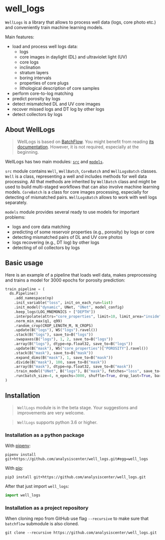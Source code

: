 # well_logs

`WellLogs` is a library that allows to process well data (logs, core photo etc.) and conveniently train
machine learning models.

Main features:

* load and process well logs data:
    * logs
    * core images in daylight (DL) and ultraviolet light (UV)
    * core logs
    * inclination
    * stratum layers
    * boring intervals
    * properties of core plugs
    * lithological description of core samples
* perform core-to-log matching
* predict porosity by logs
* detect mismatched DL and UV core images
* recover missed logs and DT log by other logs
* detect collectors by logs

## About WellLogs

> WellLogs is based on [BatchFlow](https://github.com/analysiscenter/batchflow). You might benefit from reading [its documentation](https://analysiscenter.github.io/batchflow).
However, it is not required, especially at the beginning.


WellLogs has two main modules: [``src``](https://github.com/analysiscenter/well_logs/tree/master/well_logs/core) and [``models``](https://github.com/analysiscenter/well_logs/tree/master/well_logs/models).


``src`` module contains ``Well``, ``WellBatch``, ``CoreBatch`` and ``WellLogsBatch`` classes.
``Well`` is a class, representing a well and includes methods for well data processing. All that methods are inherited by ``WellBatch`` class and might be used to build multi-staged workflows that can also involve machine learning models. ``CoreBatch`` is a class for core images processing, especially for detecting of mismatched pairs. ``WellLogsBatch`` allows to work with well logs separately.

``models`` module provides several ready to use models for important problems:

* logs and core data matching
* predicting of some reservoir properties (e.g., porosity) by logs or core
* detecting mismatched pairs of DL and UV core photos
* logs recovering (e.g., DT log) by other logs
* detecting of oil collectors by logs

## Basic usage

Here is an example of a pipeline that loads well data, makes preprocessing and trains
a model for 3000 epochs for porosity prediction:
```python
train_pipeline = (
  ds.Pipeline()
    .add_namespace(np)
    .init_variable("loss", init_on_each_run=list)
    .init_model("dynamic", UNet, "UNet", model_config)
    .keep_logs(LOG_MNEMONICS + ["DEPTH"])
    .interpolate(attrs="core_properties", limit=10, limit_area="inside")
    .norm_min_max(q1, q99)
    .random_crop(CROP_LENGTH_M, N_CROPS)
    .update(B("logs"), WS("logs").ravel())
    .stack(B("logs"), save_to=B("logs"))
    .swapaxes(B("logs"), 1, 2, save_to=B("logs"))
    .array(B("logs"), dtype=np.float32, save_to=B("logs"))
    .update(B("mask"), WS("core_properties")["POROSITY"].ravel())
    .stack(B("mask"), save_to=B("mask"))
    .expand_dims(B("mask"), 1, save_to=B("mask"))
    .divide(B("mask"), 100, save_to=B("mask"))
    .array(B("mask"), dtype=np.float32, save_to=B("mask"))
    .train_model("UNet", B("logs"), B("mask"), fetches="loss", save_to=V("loss", mode="a"))
    .run(batch_size=4, n_epochs=3000, shuffle=True, drop_last=True, bar=True, lazy=True)
)
```


## Installation

> `WellLogs` module is in the beta stage. Your suggestions and improvements are very welcome.

> `WellLogs` supports python 3.6 or higher.


### Installation as a python package

With [pipenv](https://docs.pipenv.org/):

    pipenv install git+https://github.com/analysiscenter/well_logs.git#egg=well_logs

With [pip](https://pip.pypa.io/en/stable/):

    pip3 install git+https://github.com/analysiscenter/well_logs.git

After that just import `well_logs`:
```python
import well_logs
```


### Installation as a project repository

When cloning repo from GitHub use flag ``--recursive`` to make sure that ``batchflow`` submodule is also cloned.

    git clone --recursive https://github.com/analysiscenter/well_logs.git
